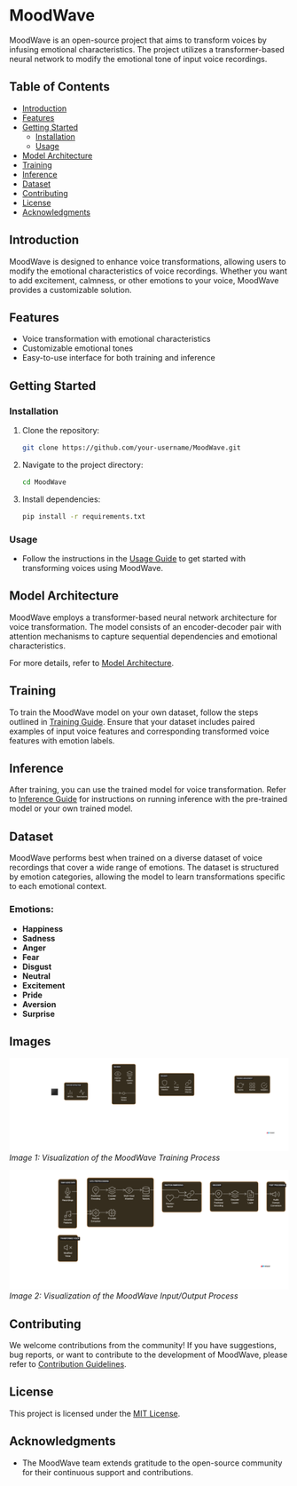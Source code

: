 # MoodWave

MoodWave is an open-source project that aims to transform voices by infusing emotional characteristics. The project utilizes a transformer-based neural network to modify the emotional tone of input voice recordings.

## Table of Contents

- [Introduction](#introduction)
- [Features](#features)
- [Getting Started](#getting-started)
  - [Installation](#installation)
  - [Usage](#usage)
- [Model Architecture](#model-architecture)
- [Training](#training)
- [Inference](#inference)
- [Dataset](#dataset)
- [Contributing](#contributing)
- [License](#license)
- [Acknowledgments](#acknowledgments)

## Introduction

MoodWave is designed to enhance voice transformations, allowing users to modify the emotional characteristics of voice recordings. Whether you want to add excitement, calmness, or other emotions to your voice, MoodWave provides a customizable solution.

## Features

- Voice transformation with emotional characteristics
- Customizable emotional tones
- Easy-to-use interface for both training and inference

## Getting Started

### Installation

1. Clone the repository:

    ```bash
    git clone https://github.com/your-username/MoodWave.git
    ```

2. Navigate to the project directory:

    ```bash
    cd MoodWave
    ```

3. Install dependencies:

    ```bash
    pip install -r requirements.txt
    ```

### Usage

- Follow the instructions in the [Usage Guide](docs/usage_guide.md) to get started with transforming voices using MoodWave.

## Model Architecture

MoodWave employs a transformer-based neural network architecture for voice transformation. The model consists of an encoder-decoder pair with attention mechanisms to capture sequential dependencies and emotional characteristics.

For more details, refer to [Model Architecture](docs/model_architecture.md).

## Training

To train the MoodWave model on your own dataset, follow the steps outlined in [Training Guide](docs/training_guide.md). Ensure that your dataset includes paired examples of input voice features and corresponding transformed voice features with emotion labels.

## Inference

After training, you can use the trained model for voice transformation. Refer to [Inference Guide](docs/inference_guide.md) for instructions on running inference with the pre-trained model or your own trained model.

## Dataset

MoodWave performs best when trained on a diverse dataset of voice recordings that cover a wide range of emotions. The dataset is structured by emotion categories, allowing the model to learn transformations specific to each emotional context.

### Emotions:

- **Happiness**
- **Sadness**
- **Anger**
- **Fear**
- **Disgust**
- **Neutral**
- **Excitement**
- **Pride**
- **Aversion**
- **Surprise**

## Images

![MoodWave Training](img/MoodWave%20Training.png)
*Image 1: Visualization of the MoodWave Training Process*

![MoodWave IO process](img/MoodWave%20IO%20process.png)
*Image 2: Visualization of the MoodWave Input/Output Process*

## Contributing

We welcome contributions from the community! If you have suggestions, bug reports, or want to contribute to the development of MoodWave, please refer to [Contribution Guidelines](CONTRIBUTING.md).

## License

This project is licensed under the [MIT License](LICENSE.md).

## Acknowledgments

- The MoodWave team extends gratitude to the open-source community for their continuous support and contributions.
